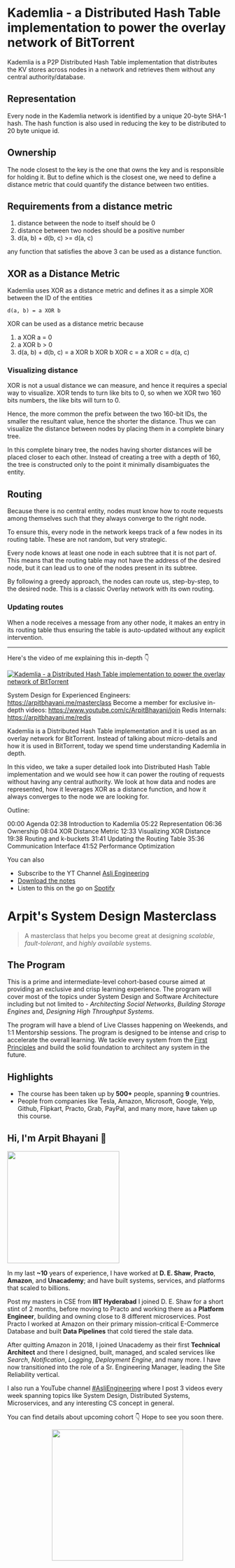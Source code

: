 Kademlia - a Distributed Hash Table implementation to power the overlay network of BitTorrent
===


Kademlia is a P2P Distributed Hash Table implementation that distributes the KV stores across nodes in a network and retrieves them without any central authority/database.

## Representation

Every node in the Kademlia network is identified by a unique 20-byte SHA-1 hash. The hash function is also used in reducing the key to be distributed to 20 byte unique id.

## Ownership

The node closest to the key is the one that owns the key and is responsible for holding it. But to define which is the closest one, we need to define a distance metric that could quantify the distance between two entities.

## Requirements from a distance metric

1. distance between the node to itself should be 0
2. distance between two nodes should be a positive number
3. d(a, b) + d(b, c) >= d(a, c)

any function that satisfies the above 3 can be used as a distance function.

## XOR as a Distance Metric

Kademlia uses XOR as a distance metric and defines it as a simple XOR between the ID of the entities

```
d(a, b) = a XOR b
```

XOR can be used as a distance metric because

1. a XOR a = 0
2. a XOR b > 0
3. d(a, b) + d(b, c) = a XOR b XOR b XOR c = a XOR c = d(a, c)

### Visualizing distance

XOR is not a usual distance we can measure, and hence it requires a special way to visualize. XOR tends to turn like bits to 0, so when we XOR two 160 bits numbers, the like bits will turn to 0.

Hence, the more common the prefix between the two 160-bit IDs, the smaller the resultant value, hence the shorter the distance. Thus we can visualize the distance between nodes by placing them in a complete binary tree.

In this complete binary tree, the nodes having shorter distances will be placed closer to each other. Instead of creating a tree with a depth of 160, the tree is constructed only to the point it minimally disambiguates the entity.

## Routing

Because there is no central entity, nodes must know how to route requests among themselves such that they always converge to the right node.

To ensure this, every node in the network keeps track of a few nodes in its routing table. These are not random, but very strategic.

Every node knows at least one node in each subtree that it is not part of. This means that the routing table may not have the address of the desired node, but it can lead us to one of the nodes present in its subtree.

By following a greedy approach, the nodes can route us, step-by-step, to the desired node. This is a classic Overlay network with its own routing.

### Updating routes

When a node receives a message from any other node, it makes an entry in its routing table thus ensuring the table is auto-updated without any explicit intervention.
<hr />


<p>Here's the video of me explaining this in-depth 👇‍</p>

[![Kademlia - a Distributed Hash Table implementation to power the overlay network of BitTorrent](https://i.ytimg.com/vi/_kCHOpINA5g/mqdefault.jpg)](https://www.youtube.com/watch?v=_kCHOpINA5g)

System Design for Experienced Engineers: https://arpitbhayani.me/masterclass
Become a member for exclusive in-depth videos: https://www.youtube.com/c/ArpitBhayani/join
Redis Internals: https://arpitbhayani.me/redis

Kademlia is a Distributed Hash Table implementation and it is used as an overlay network for BitTorrent. Instead of talking about micro-details and how it is used in BitTorrent, today we spend time understanding Kademlia in depth.

In this video, we take a super detailed look into Distributed Hash Table implementation and we would see how it can power the routing of requests without having any central authority. We look at how data and nodes are represented, how it leverages XOR as a distance function, and how it always converges to the node we are looking for.

Outline:

00:00 Agenda
02:38 Introduction to Kademlia
05:22 Representation
06:36 Ownership
08:04 XOR Distance Metric
12:33 Visualizing XOR Distance
19:38 Routing and k-buckets
31:41 Updating the Routing Table
35:36 Communication Interface
41:52 Performance Optimization

You can also
 - Subscribe to the YT Channel [Asli Engineering](https://youtube.com/c/ArpitBhayani)
 - [Download the notes](https://drive.google.com/file/d/1eNFBNbcsieL9eVThOVhN9Piu29PI6i7n/view?usp=sharing)
 - Listen to this on the go on [Spotify](https://open.spotify.com/show/7qMoamm2iZQrsPVm6IQLoD)

# Arpit's System Design Masterclass

> A masterclass that helps you become great at designing _scalable_, _fault-tolerant_, and _highly available_ systems.

## The Program

This is a prime and intermediate-level cohort-based course aimed at providing an exclusive and crisp learning experience. The program will cover most of the topics under System Design and Software Architecture including but not limited to - _Architecting Social Networks_, _Building Storage Engines_ and, _Designing High Throughput Systems_.

The program will have a blend of Live Classes happening on Weekends, and 1:1 Mentorship sessions. The program is designed to be intense and crisp to accelerate the overall learning. We tackle every system from the [First Principles](https://en.wikipedia.org/wiki/First_principle) and build the solid foundation to architect any system in the future.


## Highlights

 - The course has been taken up by __500+__ people, spanning __9__ countries.
 - People from companies like Tesla, Amazon, Microsoft, Google, Yelp, Github, Flipkart, Practo, Grab, PayPal, and many more, have taken up this course.


## Hi, I'm Arpit Bhayani 👋

<img width="256px" src="https://edge.arpitbhayani.me/img/arpit.jpg" />

In my last **~10** years of experience, I have worked at **D. E. Shaw**, **Practo**, **Amazon**, and **Unacademy**; and have built systems, services, and platforms that scaled to billions.

Post my masters in CSE from **IIIT Hyderabad** I joined D. E. Shaw for a short stint of 2 months, before moving to Practo and working there as a **Platform Engineer**, building and owning close to 8 different microservices. Post Practo I worked at Amazon on their primary mission-critical E-Commerce Database and built **Data Pipelines** that cold tiered the stale data.

After quitting Amazon in 2018, I joined Unacademy as their first **Technical Architect** and there I designed, built, managed, and scaled services like _Search_, _Notification_, _Logging_, _Deployment Engine_, and many more. I have now transitioned into the role of a Sr. Engineering Manager, leading the Site Reliability vertical.

I also run a YouTube channel [#AsliEngineering](https://www.youtube.com/c/ArpitBhayani) where I post 3 videos every week spanning topics like System Design, Distributed Systems, Microservices, and any interesting CS concept in general.

You can find details about upcoming cohort 👇‍ Hope to see you soon there.

<center>
<a target="_blank" href="https://arpitbhayani.me/masterclass">
<img src="https://user-images.githubusercontent.com/4745789/137859181-d4499cf4-ce65-4466-8b88-a078ece0f081.PNG" width="300px" />
</a>
</center>